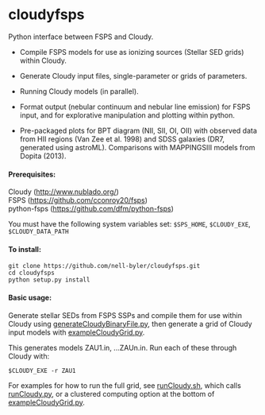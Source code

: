 # cloudyfsps

Python interface between FSPS and Cloudy.

* Compile FSPS models for use as ionizing sources (Stellar SED grids) within Cloudy.

* Generate Cloudy input files, single-parameter or grids of parameters.

* Running Cloudy models (in parallel).

* Format output (nebular continuum and nebular line emission) for FSPS
  input, and for explorative manipulation and plotting within python.
  
* Pre-packaged plots for BPT diagram (NII, SII, OI, OII) with observed
  data from HII regions (Van Zee et al. 1998) and SDSS galaxies (DR7,
  generated using astroML). Comparisons with MAPPINGSIII models from
  Dopita (2013).

#### Prerequisites:
Cloudy (http://www.nublado.org/)  
FSPS (https://github.com/cconroy20/fsps)  
python-fsps (https://github.com/dfm/python-fsps)  

You must have the following system variables set: 
`$SPS_HOME`, `$CLOUDY_EXE`, `$CLOUDY_DATA_PATH`

#### To install:
```
git clone https://github.com/nell-byler/cloudyfsps.git 
cd cloudyfsps 
python setup.py install 
```

#### Basic usage:
Generate stellar SEDs from FSPS SSPs and compile them for use within Cloudy using [generateCloudyBinaryFile.py](demos/generateCloudyBinaryFile.py), then generate a grid of Cloudy input models with [exampleCloudyGrid.py](demos/exampleCloudyGrid.py).

This generates models ZAU1.in, ...ZAUn.in. Run each of these through Cloudy with:  
```
$CLOUDY_EXE -r ZAU1
```
For examples for how to run the full grid, see [runCloudy.sh](scripts/runCloudy.sh), which calls [runCloudy.py](scripts/runCloudy.py), or a clustered computing option at the bottom of [exampleCloudyGrid.py](demos/exampleCloudyGrid.py).

